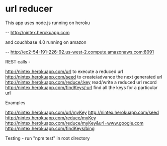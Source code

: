 # url reducer



This app uses node.js running on heroku

-- http://nintex.herokuapp.com


and couchbase 4.0 running on amazon 

-- http://ec2-54-191-226-92.us-west-2.compute.amazonaws.com:8091


REST calls -

http://nintex.herokuapp.com/url   			to execute a reduced url
http://nintex.herokuapp.com/seed  			to create/advance the next generated url
http://nintex.herokuapp.com/reduce/:key    		read/write a reduced url record
http://nintex.herokuapp.com/findKeys/:url	find all the keys for a particular url


Examples

http://nintex.herokuapp.com/url/myKey
http://nintex.herokuapp.com/seed  	
http://nintex.herokuapp.com/reduce/myKey
http://nintex.herokuapp.com/reduce/myKey&url=www.google.com
http://nintex.herokuapp.com/findKeys/bing

Testing - run "npm test" in root directory

